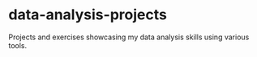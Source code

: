 # data-analysis-projects
Projects and exercises showcasing my data analysis skills using various tools.
